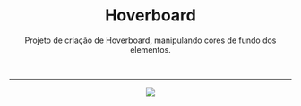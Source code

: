 <h1 align="center"> Hoverboard </h1>

<p align="center"> Projeto de criação de Hoverboard, manipulando cores de fundo dos elementos.</p>

</br> <hr>

<p align = "center"><img src= "./.github/Hoverboard.gif"></p>
